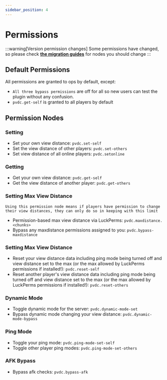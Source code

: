 ```yaml
---
sidebar_position: 4
---
```


# Permissions

:::warning[Version permission changes]
Some permissions have changed, so please check **[the migration guides](../migrating/_category_.json)** for nodes you should change
:::

## Default Permissions

All permissions are granted to ops by default, except:
- `All three bypass permissions` are off for all so new users can test the plugin without any confusion.
- `pvdc.get-self` is granted to all players by default


## Permission Nodes

### Setting
- Set your own view distance: `pvdc.set-self`
- Set the view distance of other players: `pvdc.set-others`
- Set view distance of all online players: `pvdc.setonline`

### Getting
- Get your own view distance: `pvdc.get-self`
- Get the view distance of another player: `pvdc.get-others`

### Setting Max View Distance
`Using this permission node means if players have permission to change their view distances, they can only do so in keeping with this limit`
- Permission-based max view distance via LuckPerms: `pvdc.maxdistance.<chunks>`
- Bypass any maxdistance permissions assigned to you: `pvdc.bypass-maxdistance`

### Setting Max View Distance
- Reset your view distance data including ping mode being turned off and view distance set to the max (or the max allowed by LuckPerms permissions if installed!): `pvdc.reset-self`
- Reset another player's view distance data including ping mode being turned off and view distance set to the max (or the max allowed by LuckPerms permissions if installed!): `pvdc.reset-others`

### Dynamic Mode
- Toggle dynamic mode for the server: `pvdc.dynamic-mode-set`
- Bypass dynamic mode changing your view distance: `pvdc.dynamic-mode-bypass`

### Ping Mode
- Toggle your ping mode: `pvdc.ping-mode-set-self`
- Toggle other player ping modes: `pvdc.ping-mode-set-others`

### AFK Bypass
- Bypass afk checks: `pvdc.bypass-afk`